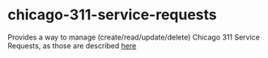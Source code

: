 # chicago-311-service-requests
Provides a way to manage (create/read/update/delete) Chicago 311 Service Requests, as those are described [here](https://www.kaggle.com/chicago/chicago-311-service-requests)
